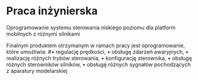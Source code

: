 # Praca inżynierska 
Oprogramowanie systemu sterowania niskiego poziomu dla platform mobilnych z różnymi silnikami

Finalnym produktem otrzymanym w ramach pracy jest oprogramowanie, które
umożliwia:
#• regulację prędkości,
• obsługę zdarzeń awaryjnych,
• realizację różnych trybów sterowania,
• konfigurację sterownika,
• obsługę różnych sterowników silników,
• obsługę różnych sygnałów pochodzących z aparatury modelarskiej
